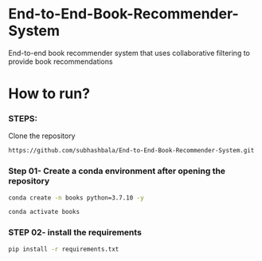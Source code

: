 # End-to-End-Book-Recommender-System
End-to-end book recommender system that uses collaborative filtering to provide book recommendations

# How to run? 
### STEPS: 

Clone the repository

```bash
https://github.com/subhashbala/End-to-End-Book-Recommender-System.git
```

### Step 01- Create a conda environment after opening the repository

```bash
conda create -n books python=3.7.10 -y
```

``` bash
conda activate books
```


### STEP 02- install the requirements
```bash
pip install -r requirements.txt
```

